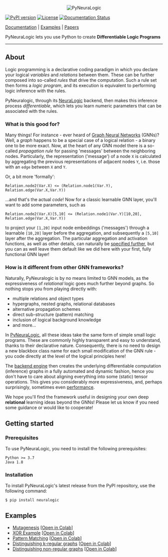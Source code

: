 <p align="center">
<img src="https://github.com/LukasZahradnik/PyNeuraLogic/blob/master/docs/_static/readme_logo.svg" alt="PyNeuraLogic" title="PyNeuraLogic"/>
</p>
  
[![PyPI version](https://badge.fury.io/py/neuralogic.svg)](https://badge.fury.io/py/neuralogic)
[![License](https://img.shields.io/pypi/l/neuralogic)](https://badge.fury.io/py/neuralogic)
[![Documentation Status](https://readthedocs.org/projects/pyneuralogic/badge/?version=latest)](https://pyneuralogic.readthedocs.io/en/latest/?badge=latest)



[Documentation](https://pyneuralogic.readthedocs.io/en/latest/) | [Examples](#Examples) | [Papers](https://github.com/GustikS/NeuraLogic#papers)

PyNeuraLogic lets you use Python to create **Differentiable Logic Programs**


[comment]: <> (PyNeuraLogic is a framework built on top of [NeuraLogic]&#40;https://github.com/GustikS/NeuraLogic&#41; which combines relational and deep learning.)

---

## About

Logic programming is a declarative coding paradigm in which you declare your logical _variables_ and _relations_ between them. These can be further composed into so-called _rules_ that drive the computation. Such a rule set then forms a _logic program_, and its execution is equivalent to performing logic inference with the rules.

PyNeuralogic, through its [NeuraLogic](https://github.com/GustikS/NeuraLogic) backend, then makes this inference process _differentiable_, which lets you learn numeric parameters that can be associated with the rules.

### What is this good for?

Many things! For instance - ever heard of [Graph Neural Networks](https://distill.pub/2021/gnn-intro/) (GNNs)? Well, a _graph_ happens to be a special case of a logical relation - a binary one to be more exact. Now, at the heart of any GNN model there is a so-called _propagation rule_ for passing 'messages' between the neighboring nodes. Particularly, the representation ('message') of a node `X` is calculated by aggregating the previous representations of adjacent nodes `Y`, i.e. those with an `edge` between `X` and `Y`. 

Or, a bit more 'formally':

```
Relation.node2(Var.X) <= (Relation.node1(Var.Y), Relation.edge(Var.X,Var.Y))
```

...and that's the actual _code_! Now for a classic learnable GNN layer, you'll want to add some parameters, such as

```
Relation.node2(Var.X)[5,10] <= (Relation.node1(Var.Y)[10,20], Relation.edge(Var.X,Var.Y))
```

to project your `[1,20]` input node embeddings ('messages') through a learnable ``[10,20]`` layer before the aggregation, and subsequently a `[5,10]` layer after the aggregation. The particular aggregation and activation functions, as well as other details, can naturally be [specified further](https://pyneuralogic.readthedocs.io/en/latest/language.html), but you can as well leave them default like we did here with your first, fully functional GNN layer!

### How is it different from other GNN frameworks?

Naturally, PyNeuralogic is by no means limited to GNN models, as the expressiveness of _relational_ logic goes much further beyond graphs. So nothing stops you from playing directly with:
- multiple relations and object types
- hypergraphs, nested graphs, relational databases
- alternative propagation schemes
- direct sub-structure (pattern) matching
- inclusion of logical background knowledge
- and more...

In [PyNeuraLogic](https://dspace.cvut.cz/bitstream/handle/10467/97065/F3-DP-2021-Zahradnik-Lukas-Extending-Graph-Neural-Networks-with-Relational-Logic.pdf?sequence=-1&isAllowed=y), all these ideas take the same form of simple small logic programs. These are commonly highly transparent and easy to understand, thanks to their declarative nature. Consequently, there is no need to design a new blackbox class name for each small modification of the GNN rule - you code directly at the level of the logical principles here!

The [backend engine](https://jair.org/index.php/jair/article/view/11203) then creates the underlying differentiable computation (inference) graphs in a fully automated and dynamic fashion, hence you don't have to care about aligning everything into some (static) tensor operations.
This gives you considerably more expressiveness, and, perhaps surprisingly, sometimes even [performance](https://arxiv.org/abs/2007.06286).


We hope you'll find the framework useful in designing your own deep **relational** learning ideas beyond the GNNs!
Please let us know if you need some guidance or would like to cooperate!

[comment]: <> (PyNeuraLogic allows users to encode machine learning problems via parameterized, rule-based constructs. Said constructs are based on a custom declarative language that follows a logic programming paradigm.)

## Getting started

[comment]: <> (### Supported backends)

[comment]: <> (PyNeuraLogic currently supports following backends &#40;to some extent&#41;, which have to be installed separately:)

[comment]: <> (- [DyNet]&#40;https://github.com/clab/dynet&#41;)

[comment]: <> (- Java)

[comment]: <> (- [PyTorch Geometric]&#40;https://github.com/rusty1s/pytorch_geometric&#41;)

### Prerequisites

To use PyNeuraLogic, you need to install the following prerequisites:

```
Python >= 3.7
Java 1.8
```

### Installation

To install PyNeuraLogic's latest release from the PyPI repository, use the following command:

```commandline
$ pip install neuralogic
```

## Examples

- [Mutagenesis](https://github.com/LukasZahradnik/PyNeuraLogic/blob/master/examples/Mutagenesis.ipynb) [[Open in Colab](https://colab.research.google.com/github/LukasZahradnik/PyNeuraLogic/blob/master/examples/Mutagenesis.ipynb)]
- [XOR Example](https://github.com/LukasZahradnik/PyNeuraLogic/blob/master/examples/IntroductionIntoPyNeuraLogic.ipynb) [[Open in Colab](https://colab.research.google.com/github/LukasZahradnik/PyNeuraLogic/blob/master/examples/IntroductionIntoPyNeuraLogic.ipynb)]
- [Pattern Matching](https://github.com/LukasZahradnik/PyNeuraLogic/blob/master/examples/PatternMatching.ipynb) [[Open in Colab](https://colab.research.google.com/github/LukasZahradnik/PyNeuraLogic/blob/master/examples/PatternMatching.ipynb)]
- [Distinguishing k-regular graphs](https://github.com/LukasZahradnik/PyNeuraLogic/blob/master/examples/DistinguishingKRegularGraphs.ipynb) [[Open in Colab](https://colab.research.google.com/github/LukasZahradnik/PyNeuraLogic/blob/master/examples/DistinguishingKRegularGraphs.ipynb)]
- [Distinguishing non-regular graphs](https://github.com/LukasZahradnik/PyNeuraLogic/blob/master/examples/DistinguishingNonRegularGraphs.ipynb) [[Open in Colab](https://colab.research.google.com/github/LukasZahradnik/PyNeuraLogic/blob/master/examples/DistinguishingNonRegularGraphs.ipynb)]
